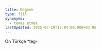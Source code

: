 ```yaml
---
title: Değmek
type: fiil
synonyms:
  - temas etmek
lastUpdated: 2025-07-19T13:04:00.000+03:00
---
```

Ön Türkçe \*tẹg-
